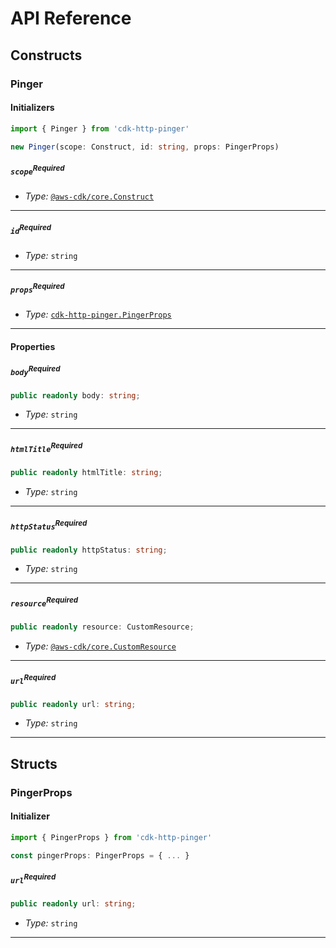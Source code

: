 # API Reference <a name="API Reference"></a>

## Constructs <a name="Constructs"></a>

### Pinger <a name="cdk-http-pinger.Pinger"></a>

#### Initializers <a name="cdk-http-pinger.Pinger.Initializer"></a>

```typescript
import { Pinger } from 'cdk-http-pinger'

new Pinger(scope: Construct, id: string, props: PingerProps)
```

##### `scope`<sup>Required</sup> <a name="cdk-http-pinger.Pinger.parameter.scope"></a>

- *Type:* [`@aws-cdk/core.Construct`](#@aws-cdk/core.Construct)

---

##### `id`<sup>Required</sup> <a name="cdk-http-pinger.Pinger.parameter.id"></a>

- *Type:* `string`

---

##### `props`<sup>Required</sup> <a name="cdk-http-pinger.Pinger.parameter.props"></a>

- *Type:* [`cdk-http-pinger.PingerProps`](#cdk-http-pinger.PingerProps)

---



#### Properties <a name="Properties"></a>

##### `body`<sup>Required</sup> <a name="cdk-http-pinger.Pinger.property.body"></a>

```typescript
public readonly body: string;
```

- *Type:* `string`

---

##### `htmlTitle`<sup>Required</sup> <a name="cdk-http-pinger.Pinger.property.htmlTitle"></a>

```typescript
public readonly htmlTitle: string;
```

- *Type:* `string`

---

##### `httpStatus`<sup>Required</sup> <a name="cdk-http-pinger.Pinger.property.httpStatus"></a>

```typescript
public readonly httpStatus: string;
```

- *Type:* `string`

---

##### `resource`<sup>Required</sup> <a name="cdk-http-pinger.Pinger.property.resource"></a>

```typescript
public readonly resource: CustomResource;
```

- *Type:* [`@aws-cdk/core.CustomResource`](#@aws-cdk/core.CustomResource)

---

##### `url`<sup>Required</sup> <a name="cdk-http-pinger.Pinger.property.url"></a>

```typescript
public readonly url: string;
```

- *Type:* `string`

---


## Structs <a name="Structs"></a>

### PingerProps <a name="cdk-http-pinger.PingerProps"></a>

#### Initializer <a name="[object Object].Initializer"></a>

```typescript
import { PingerProps } from 'cdk-http-pinger'

const pingerProps: PingerProps = { ... }
```

##### `url`<sup>Required</sup> <a name="cdk-http-pinger.PingerProps.property.url"></a>

```typescript
public readonly url: string;
```

- *Type:* `string`

---



